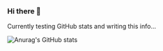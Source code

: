 ### Hi there 👋

Currently testing GitHub stats and writing this info...

![Anurag's GitHub stats](https://github-readme-stats.vercel.app/api?username=sirtobey&count_private=true)
<!--
**sirtobey/sirtobey** is a ✨ _special_ ✨ repository because its `README.md` (this file) appears on your GitHub profile.

Here are some ideas to get you started:

- 🔭 I’m currently working on ...
- 🌱 I’m currently learning ...
- 👯 I’m looking to collaborate on ...
- 🤔 I’m looking for help with ...
- 💬 Ask me about ...
- 📫 How to reach me: ...
- 😄 Pronouns: ...
- ⚡ Fun fact: ...
-->

